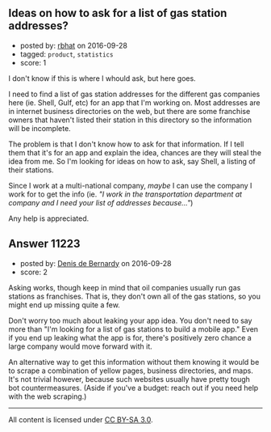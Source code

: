 ## Ideas on how to ask for a list of gas station addresses?

- posted by: [rbhat](https://stackexchange.com/users/2967721/rbhat) on 2016-09-28
- tagged: `product`, `statistics`
- score: 1

I don't know if this is where I whould ask, but here goes.

I need to find a list of gas station addresses for the different gas companies here (ie. Shell, Gulf, etc) for an app that I'm working on. Most addresses are in internet business directories on the web, but there are some franchise owners that haven't listed their station in this directory so the information will be incomplete.

The problem is that I don't know how to ask for that information. If I tell them that it's for an app and explain the idea, chances are they will steal the idea from me. So I'm looking for ideas on how to ask, say Shell, a listing of their stations.

Since I work at a multi-national company, *maybe* I can use the company I work for to get the info (ie. *"I work in the transportation department at company and I need your list of addresses because..."*)

Any help is appreciated.


## Answer 11223

- posted by: [Denis de Bernardy](https://stackexchange.com/users/182468/denis-de-bernardy) on 2016-09-28
- score: 2

Asking works, though keep in mind that oil companies usually run gas stations as franchises. That is, they don't own all of the gas stations, so you might end up missing quite a few.

Don't worry too much about leaking your app idea. You don't need to say more than "I'm looking for a list of gas stations to build a mobile app." Even if you end up leaking what the app is for, there's positively zero chance a large company would move forward with it.

An alternative way to get this information without them knowing it would be to scrape a combination of yellow pages, business directories, and maps. It's not trivial however, because such websites usually have pretty tough bot countermeasures. (Aside if you've a budget: reach out if you need help with the web scraping.)



---

All content is licensed under [CC BY-SA 3.0](https://creativecommons.org/licenses/by-sa/3.0/).
